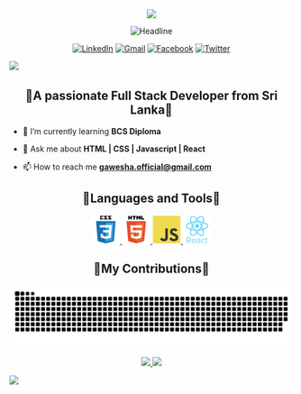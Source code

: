 <p align="center"><img src = "https://github.com/7oSkaaa/7oSkaaa/blob/main/Images/about_me.gif?raw=true" align="center" width = 150px></p>

<div>
      <div align=center>
        <img src="https://readme-typing-svg.herokuapp.com?color=%236FDA44&size=40&center=true&vCenter=true&width=600&height=50&lines=Hi+There;I'm+Gawesha+Prabhashwara+%F0%9F%91%8B" alt="Headline" />
    </div>
</div>

<div align="center">

[![LinkedIn](https://img.shields.io/badge/linkedin%20-%230077B5.svg?&style=for-the-badge&logo=linkedin&logoColor=white)](www.linkedin.com/in/gaweshaprabhashwara)
[![Gmail](https://img.shields.io/badge/Gmail-D14836?style=for-the-badge&logo=gmail&logoColor=white)](mailto:produtor.gawesha.official@gmail.com)
[![Facebook](https://img.shields.io/badge/facebook-%231877F2.svg?&style=for-the-badge&logo=facebook&logoColor=white)](https://www.facebook.com/Gawesha.Prabhashwara)
[![Twitter](https://img.shields.io/badge/twitter-%231DA1F2.svg?&style=for-the-badge&logo=twitter&logoColor=white)](https://twitter.com/gawesha_tweets)

</div>

<a href="https://www.youtube.com/watch?v=dQw4w9WgXcQ"><img src="https://user-images.githubusercontent.com/73097560/115834477-dbab4500-a447-11eb-908a-139a6edaec5c.gif"></a>

<h2 align="center">🐉A passionate Full Stack Developer from Sri Lanka🐉</h2>

- 🌱 I’m currently learning **BCS Diploma**

- 💬 Ask me about **HTML | CSS | Javascript | React**

- 📫 How to reach me **gawesha.official@gmail.com**

<h2 align="center">🐉Languages and Tools🐉</h2>
<p align="center"> <a href="https://www.w3schools.com/css/" target="_blank" rel="noreferrer"> <img src="https://raw.githubusercontent.com/devicons/devicon/master/icons/css3/css3-original-wordmark.svg" alt="css3" width="50" height="50"/> </a> <a href="https://www.w3.org/html/" target="_blank" rel="noreferrer"> <img src="https://raw.githubusercontent.com/devicons/devicon/master/icons/html5/html5-original-wordmark.svg" alt="html5" width="50" height="50"/> </a> <a href="https://developer.mozilla.org/en-US/docs/Web/JavaScript" target="_blank" rel="noreferrer"> <img src="https://raw.githubusercontent.com/devicons/devicon/master/icons/javascript/javascript-original.svg" alt="javascript" width="50" height="50"/> </a> <a href="https://reactjs.org/" target="_blank" rel="noreferrer"> <img src="https://raw.githubusercontent.com/devicons/devicon/master/icons/react/react-original-wordmark.svg" alt="react" width="50" height="50"/> </a> </p>

<h2 align="center">🐉My Contributions🐉</h2>

<p align="center">
  <img  src="https://raw.githubusercontent.com/Elanza-48/Elanza-48/main/resources/img/github-contribution-grid-snake.svg"
    alt="example" />
</p>

<p align="center">
<a href="https://github.com/AVS1508">
  <img height="180em" src="https://github-readme-stats.vercel.app/api?username=GaweshaPrabhashwara&show_icons=true&theme=radical" />
  <img height="180em" src="https://github-readme-stats-eight-theta.vercel.app/api/top-langs/?username=cdthomp1&theme=radical&layout=compact&exclude_lang=java+r" />
</a>
</p>

<a href="https://www.youtube.com/watch?v=dQw4w9WgXcQ"><img src="https://user-images.githubusercontent.com/73097560/115834477-dbab4500-a447-11eb-908a-139a6edaec5c.gif"></a>
